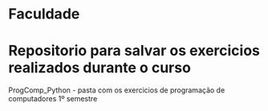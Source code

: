 # Faculdade
# Repositorio para salvar os exercicios realizados durante o curso
  ProgComp_Python - pasta com os exercicios de programação de computadores 1º semestre
